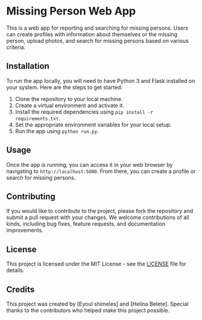 # Missing Person Web App

This is a web app for reporting and searching for missing persons. Users can create profiles with information about themselves or the missing person, upload photos, and search for missing persons based on various criteria.

## Installation

To run the app locally, you will need to have Python 3 and Flask installed on your system. Here are the steps to get started:

1. Clone the repository to your local machine.
2. Create a virtual environment and activate it.
3. Install the required dependencies using `pip install -r requirements.txt`.
4. Set the appropriate environment variables for your local setup.
5. Run the app using `python run.py`.

## Usage

Once the app is running, you can access it in your web browser by navigating to `http://localhost:5000`. From there, you can create a profile or search for missing persons.

## Contributing

If you would like to contribute to the project, please fork the repository and submit a pull request with your changes. We welcome contributions of all kinds, including bug fixes, feature requests, and documentation improvements.

## License

This project is licensed under the MIT License - see the [LICENSE](LICENSE) file for details.

## Credits

This project was created by [Eyoul shimeles] and [Helina Belete]. Special thanks to the contributors who helped make this project possible.